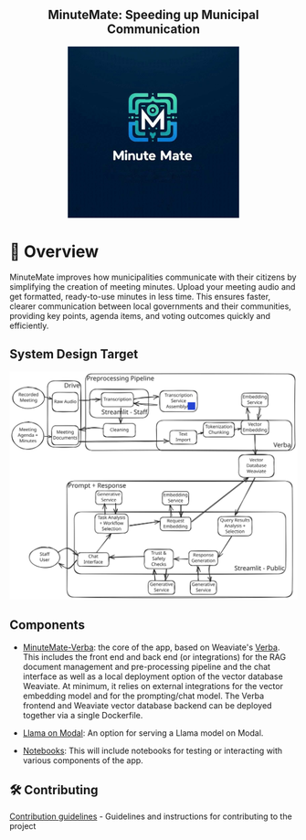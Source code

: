 <div align="center">
<h2>
    MinuteMate: Speeding up Municipal Communication
</h2>
<img width="300" alt="A fun logo" src="assets\Fun_Logo.jpg">
</div>

# 📄 Overview

MinuteMate improves how municipalities communicate with their citizens by simplifying the creation of meeting minutes. Upload your meeting audio and get formatted, ready-to-use minutes in less time. This ensures faster, clearer communication between local governments and their communities, providing key points, agenda items, and voting outcomes quickly and efficiently.

## System Design Target

<img width="800" alt="A system diagram covering both the preprocessing pipeline and the prompt and response processes" src="docs\system_diagram.svg">

##  Components

* [MinuteMate-Verba](Verba/README.md): the core of the app, based on Weaviate's [Verba](https://github.com/weaviate/Verba).  This includes the front end and back end (or integrations) for the RAG document management and pre-processing pipeline and the chat interface as well as a local deployment option of the vector database Weaviate.  At minimum, it relies on external integrations for the vector embedding model and for the prompting/chat model.  The Verba frontend and Weaviate vector database backend can be deployed together via a single Dockerfile.

* [Llama on Modal](/Llama_On_Modal/README.md): An option for serving a Llama model on Modal.

* [Notebooks](notebooks/): This will include notebooks for testing or interacting with various components of the app.

## 🛠️ Contributing

[Contribution guidelines](docs/CONTRIBUTING.md) - Guidelines and instructions for contributing to the project
